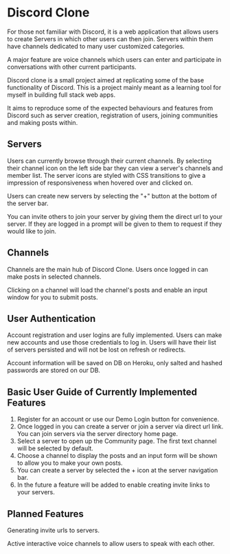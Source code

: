 # Discord Clone 
For those not familiar with Discord, it is a web application that allows users to create Servers in which other users can then join. Servers within them have channels dedicated to many user customized categories. 

A major feature are voice channels which users can enter and participate in conversations with other current participants. 

Discord clone is a small project aimed at replicating some of the base functionality of Discord. This is a project mainly meant as a learning tool for myself in building full stack web apps. 

It aims to reproduce some of the expected behaviours and features from Discord such as server creation, registration of users, joining communities and making posts within.



## Servers 
Users can currently browse through their current channels. By selecting their channel icon on the left side bar they can view a server's channels and member list. 
The server icons are styled with CSS transitions to give a impression of responsiveness when hovered over and clicked on. 

Users can create new servers by selecting the "+" button at the bottom of the server bar.

You can invite others to join your server by giving them the direct url to your server. If they are logged in a prompt will be given to them to request if they would like to join.

## Channels
Channels are the main hub of Discord Clone. Users once logged in can make posts in selected channels. 

Clicking on a channel will load the channel's posts and enable an input window for you to submit posts.

## User Authentication
Account registration and user logins are fully implemented. Users can make new accounts and use those credentials to log in. Users will have their list of servers persisted and will not be lost on refresh or redirects. 

Account information will be saved on DB on Heroku, only salted and hashed passwords are stored on our DB.

## Basic User Guide of Currently Implemented Features
1. Register for an account or use our Demo Login button for convenience.
2. Once logged in you can create a server or join a server via direct url link. You can join servers via the server directory home page.
3. Select a server to open up the Community page. The first text channel will be selected by default.
4. Choose a channel to display the posts and an input form will be shown to allow you to make your own posts.
5. You can create a server by selected the + icon at the server navigation bar.
6. In the future a feature will be added to enable creating invite links to your servers. 


## Planned Features

Generating invite urls to servers.

Active interactive voice channels to allow users to speak with each other.
